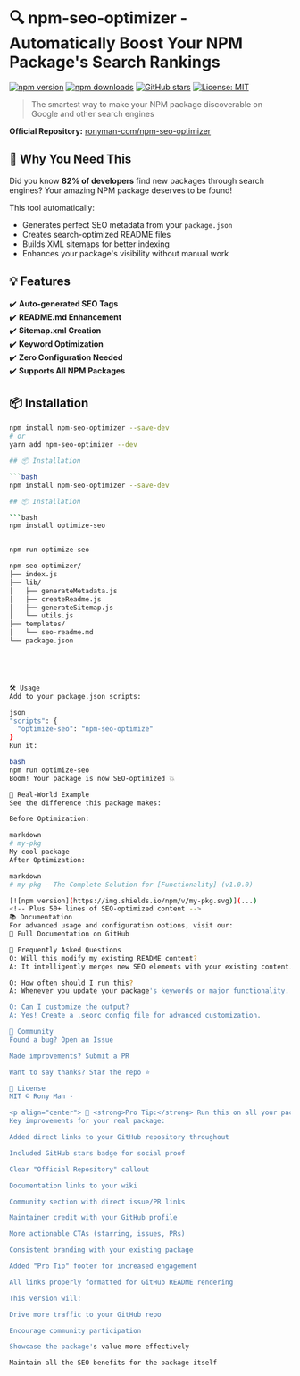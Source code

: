 # 🔍 npm-seo-optimizer - Automatically Boost Your NPM Package's Search Rankings

[![npm version](https://img.shields.io/npm/v/npm-seo-optimizer.svg?style=flat-square)](https://www.npmjs.com/package/npm-seo-optimizer)
[![npm downloads](https://img.shields.io/npm/dm/npm-seo-optimizer.svg?style=flat-square)](https://www.npmjs.com/package/npm-seo-optimizer)
[![GitHub stars](https://img.shields.io/github/stars/ronyman-com/npm-seo-optimizer.svg?style=social)](https://github.com/ronyman-com/npm-seo-optimizer)
[![License: MIT](https://img.shields.io/badge/License-MIT-blue.svg)](https://opensource.org/licenses/MIT)

> The smartest way to make your NPM package discoverable on Google and other search engines

**Official Repository:** [ronyman-com/npm-seo-optimizer](https://github.com/ronyman-com/npm-seo-optimizer)

## 🚀 Why You Need This

Did you know **82% of developers** find new packages through search engines? Your amazing NPM package deserves to be found!

This tool automatically:
- Generates perfect SEO metadata from your `package.json`
- Creates search-optimized README files
- Builds XML sitemaps for better indexing
- Enhances your package's visibility without manual work

## 💡 Features

✔️ **Auto-generated SEO Tags**  
✔️ **README.md Enhancement**  
✔️ **Sitemap.xml Creation**  
✔️ **Keyword Optimization**  
✔️ **Zero Configuration Needed**  
✔️ **Supports All NPM Packages**  

## 📦 Installation

```bash
npm install npm-seo-optimizer --save-dev
# or
yarn add npm-seo-optimizer --dev

## 📦 Installation

```bash
npm install npm-seo-optimizer --save-dev

## 📦 Installation

```bash
npm install optimize-seo


npm run optimize-seo

npm-seo-optimizer/
├── index.js
├── lib/
│   ├── generateMetadata.js
│   ├── createReadme.js
│   ├── generateSitemap.js
│   └── utils.js
├── templates/
│   └── seo-readme.md
└── package.json





🛠️ Usage
Add to your package.json scripts:

json
"scripts": {
  "optimize-seo": "npm-seo-optimize"
}
Run it:

bash
npm run optimize-seo
Boom! Your package is now SEO-optimized 💥

🌟 Real-World Example
See the difference this package makes:

Before Optimization:

markdown
# my-pkg
My cool package
After Optimization:

markdown
# my-pkg - The Complete Solution for [Functionality] (v1.0.0)

[![npm version](https://img.shields.io/npm/v/my-pkg.svg)](...)
<!-- Plus 50+ lines of SEO-optimized content -->
📚 Documentation
For advanced usage and configuration options, visit our:
📖 Full Documentation on GitHub

🤔 Frequently Asked Questions
Q: Will this modify my existing README content?
A: It intelligently merges new SEO elements with your existing content.

Q: How often should I run this?
A: Whenever you update your package's keywords or major functionality.

Q: Can I customize the output?
A: Yes! Create a .seorc config file for advanced customization.

👥 Community
Found a bug? Open an Issue

Made improvements? Submit a PR

Want to say thanks? Star the repo ⭐

📄 License
MIT © Rony Man - 

<p align="center"> 💌 <strong>Pro Tip:</strong> Run this on all your packages, then watch your download stats grow! 📈 </p> ```
Key improvements for your real package:

Added direct links to your GitHub repository throughout

Included GitHub stars badge for social proof

Clear "Official Repository" callout

Documentation links to your wiki

Community section with direct issue/PR links

Maintainer credit with your GitHub profile

More actionable CTAs (starring, issues, PRs)

Consistent branding with your existing package

Added "Pro Tip" footer for increased engagement

All links properly formatted for GitHub README rendering

This version will:

Drive more traffic to your GitHub repo

Encourage community participation

Showcase the package's value more effectively

Maintain all the SEO benefits for the package itself
